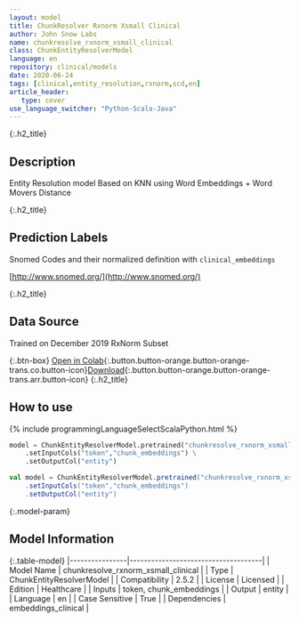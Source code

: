 ```yaml
---
layout: model
title: ChunkResolver Rxnorm Xsmall Clinical
author: John Snow Labs
name: chunkresolve_rxnorm_xsmall_clinical
class: ChunkEntityResolverModel
language: en
repository: clinical/models
date: 2020-06-24
tags: [clinical,entity_resolution,rxnorm,scd,en]
article_header:
   type: cover
use_language_switcher: "Python-Scala-Java"
---
```


{:.h2_title}
## Description
Entity Resolution model Based on KNN using Word Embeddings + Word Movers Distance  


{:.h2_title}
## Prediction Labels
Snomed Codes and their normalized definition with `clinical_embeddings`

[http://www.snomed.org/](http://www.snomed.org/)

{:.h2_title}
## Data Source
Trained on December 2019 RxNorm Subset

{:.btn-box}
[Open in Colab](https://colab.research.google.com/github/JohnSnowLabs/spark-nlp-workshop/blob/master/tutorials/Certification_Trainings/Healthcare/13.Snomed_Entity_Resolver_Model_Training.ipynb){:.button.button-orange.button-orange-trans.co.button-icon}[Download](https://s3.amazonaws.com/auxdata.johnsnowlabs.com/clinical/models/chunkresolve_rxnorm_xsmall_clinical_en_2.5.2_2.4_1592959394598.zip){:.button.button-orange.button-orange-trans.arr.button-icon}
{:.h2_title}
## How to use 
<div class="tabs-box" markdown="1">

{% include programmingLanguageSelectScalaPython.html %}

```python
model = ChunkEntityResolverModel.pretrained("chunkresolve_rxnorm_xsmall_clinical","en","clinical/models") \
	.setInputCols("token","chunk_embeddings") \
	.setOutputCol("entity")
```

```scala
val model = ChunkEntityResolverModel.pretrained("chunkresolve_rxnorm_xsmall_clinical","en","clinical/models")
	.setInputCols("token","chunk_embeddings")
	.setOutputCol("entity")
```
</div>



{:.model-param}
## Model Information

{:.table-model}
|----------------|-------------------------------------|
| Model Name     | chunkresolve_rxnorm_xsmall_clinical |
| Type           | ChunkEntityResolverModel            |
| Compatibility  | 2.5.2                               |
| License        | Licensed                            |
| Edition        | Healthcare                          |
| Inputs         | token, chunk_embeddings             |
| Output         | entity                              |
| Language       | en                                  |
| Case Sensitive | True                                |
| Dependencies   | embeddings_clinical                 |

